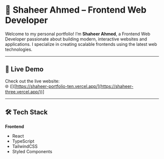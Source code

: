 # 🎨 Shaheer Ahmed – Frontend Web Developer

Welcome to my personal portfolio! I’m **Shaheer Ahmed**, a Frontend Web Developer passionate about building modern, interactive websites and applications. I specialize in creating scalable frontends using the latest web technologies.

---

## 🔗 Live Demo

Check out the live website:  
🌐 ([([https://shaheer-portfolio-ten.vercel.app/](https://shaheer-three.vercel.app/))]


---

## 🛠️ Tech Stack

**Frontend**  
- React  
- TypeScript  
- TailwindCSS  
- Styled Components  



   
